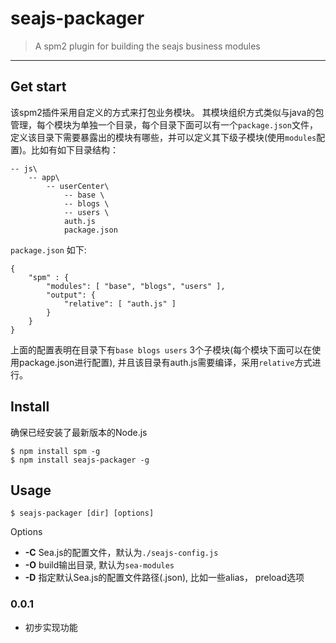 # seajs-packager

> A spm2 plugin for building the seajs business modules

-----

## Get start

该spm2插件采用自定义的方式来打包业务模块。
其模块组织方式类似与java的包管理，每个模块为单独一个目录，每个目录下面可以有一个`package.json`文件，定义该目录下需要暴露出的模块有哪些，并可以定义其下级子模块(使用`modules`配置)。比如有如下目录结构：

    -- js\
        -- app\
            -- userCenter\
                -- base \
                -- blogs \
                -- users \
                auth.js
                package.json

`package.json` 如下:

    {   
        "spm" : {
            "modules": [ "base", "blogs", "users" ],
            "output": {
                "relative": [ "auth.js" ]
            }
        }
    }

上面的配置表明在目录下有`base blogs users` 3个子模块(每个模块下面可以在使用package.json进行配置), 并且该目录有auth.js需要编译，采用`relative`方式进行。

## Install

确保已经安装了最新版本的Node.js

    $ npm install spm -g
    $ npm install seajs-packager -g

## Usage

    $ seajs-packager [dir] [options]

Options

* **-C**        Sea.js的配置文件，默认为`./seajs-config.js`
* **-O**        build输出目录, 默认为`sea-modules`
* **-D**        指定默认Sea.js的配置文件路径(.json), 比如一些alias， preload选项


### 0.0.1
* 初步实现功能